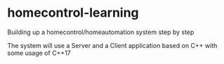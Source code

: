 # homecontrol-learning
Building up a homecontrol/homeautomation system step by step

The system will use a Server and a Client application based on C++ with some usage of C++17
